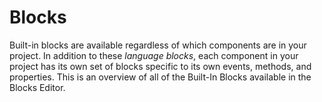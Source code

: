 # Blocks

Built-in blocks are available regardless of which components are in your project. In addition to these _language blocks_, each component in your project has its own set of blocks specific to its own events, methods, and properties. This is an overview of all of the Built-In Blocks available in the Blocks Editor.

